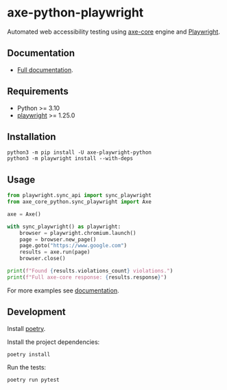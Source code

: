 # axe-python-playwright

Automated web accessibility testing using [axe-core](https://github.com/dequelabs/axe-core) engine
and [Playwright](https://playwright.dev/python/docs/intro).

## Documentation

- [Full documentation](https://pamelafox.github.io/axe-python-playwright/).

## Requirements

- Python >= 3.10
- [playwright](https://github.com/microsoft/playwright-python) >= 1.25.0

## Installation

```console
python3 -m pip install -U axe-playwright-python
python3 -m playwright install --with-deps
```

## Usage

```python
from playwright.sync_api import sync_playwright
from axe_core_python.sync_playwright import Axe

axe = Axe()

with sync_playwright() as playwright:
    browser = playwright.chromium.launch()
    page = browser.new_page()
    page.goto("https://www.google.com")
    results = axe.run(page)
    browser.close()

print(f"Found {results.violations_count} violations.")
print(f"Full axe-core response: {results.response}")
```

For more examples see [documentation](https://pamelafox.github.io/axe-python-playwright/).

## Development

Install [poetry](https://python-poetry.org/).

Install the project dependencies:

```
poetry install
```

Run the tests:

```
poetry run pytest
```